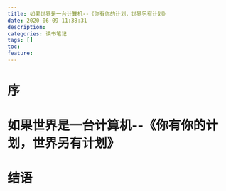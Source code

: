 ```yaml
---
title: 如果世界是一台计算机--《你有你的计划，世界另有计划》
date: 2020-06-09 11:38:31
description: 
categories: 读书笔记
tags: [] 
toc: 
feature: 
---
```


# 序
<!-- more -->

# 如果世界是一台计算机--《你有你的计划，世界另有计划》

# 结语